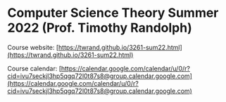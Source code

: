 # Computer Science Theory Summer 2022 (Prof. Timothy Randolph)

Course website: [https://twrand.github.io/3261-sum22.html](https://twrand.github.io/3261-sum22.html)

Course calendar: [https://calendar.google.com/calendar/u/0/r?cid=ivu7seckjl3hp5qgq72l0t87s8@group.calendar.google.com](https://calendar.google.com/calendar/u/0/r?cid=ivu7seckjl3hp5qgq72l0t87s8@group.calendar.google.com)
